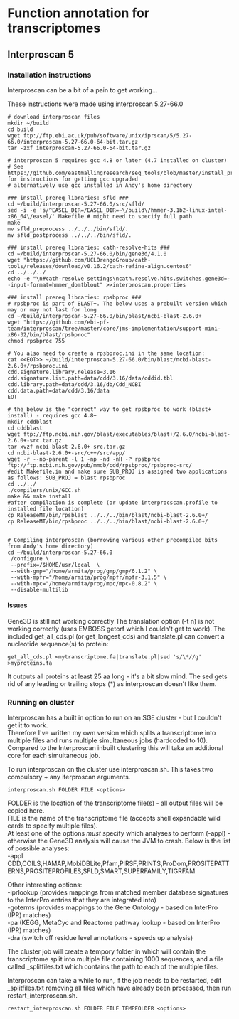 # Function annotation for transcriptomes

## Interproscan 5

### Installation instructions
Interproscan can be a bit of a pain to get working...

These instructions were made using interproscan 5.27-66.0 

```shell
# download interproscan files
mkdir ~/build
cd build
wget ftp://ftp.ebi.ac.uk/pub/software/unix/iprscan/5/5.27-66.0/interproscan-5.27-66.0-64-bit.tar.gz
tar -zxf interproscan-5.27-66.0-64-bit.tar.gz

# interproscan 5 requires gcc 4.8 or later (4.7 installed on cluster)
# See https://github.com/eastmallingresearch/seq_tools/blob/master/install_progs/instructions.md for instructions for getting gcc upgraded
# alternatively use gcc installed in Andy's home directory

### install prereq libraries: sfld ###
cd ~/build/interproscan-5.27-66.0/src/sfld/
sed -i -e 's/^EASEL_DIR=/EASEL_DIR=~\/build\/hmmer-3.1b2-linux-intel-x86_64\/easel/' Makefile # might need to specify full path
make 
mv sfld_preprocess ../../../bin/sfld/.
mv sfld_postprocess ../../../bin/sfld/. 

### install prereq libraries: cath-resolve-hits ###
cd ~/build/interproscan-5.27-66.0/bin/gene3d/4.1.0
wget "https://github.com/UCLOrengoGroup/cath-tools/releases/download/v0.16.2/cath-refine-align.centos6"
cd ../../../
echo -e "\n#cath-resolve settings\ncath.resolve.hits.switches.gene3d=--input-format=hmmer_domtblout" >>interproscan.properties

### install prereq libraries: rpsbproc ###
# rpsbproc is part of BLAST+. The below uses a prebuilt version which may or may not last for long
cd ~/build/interproscan-5.27-66.0/bin/blast/ncbi-blast-2.6.0+
wget "https://github.com/ebi-pf-team/interproscan/tree/master/core/jms-implementation/support-mini-x86-32/bin/blast/rpsbproc"
chmod rpsbproc 755

# You also need to create a rpsbproc.ini in the same location:
cat <<EOT>> ~/build/interproscan-5.27-66.0/bin/blast/ncbi-blast-2.6.0+/rpsbproc.ini
cdd.signature.library.release=3.16
cdd.signature.list.path=data/cdd/3.16/data/cddid.tbl
cdd.library.path=data/cdd/3.16/db/Cdd_NCBI
cdd.data.path=data/cdd/3.16/data
EOT

# the below is the "correct" way to get rpsbproc to work (blast+ install) - requires gcc 4.8+
mkdir cddblast
cd cddblast
wget ftp://ftp.ncbi.nih.gov/blast/executables/blast+/2.6.0/ncbi-blast-2.6.0+-src.tar.gz
tar xvzf ncbi-blast-2.6.0+-src.tar.gz
cd ncbi-blast-2.6.0+-src/c++/src/app/
wget -r --no-parent -l 1 -np -nd -nH -P rpsbproc ftp://ftp.ncbi.nih.gov/pub/mmdb/cdd/rpsbproc/rpsbproc-src/
#edit Makefile.in and make sure SUB_PROJ is assigned two applications as follows: SUB_PROJ = blast rpsbproc
cd ../../
./compilers/unix/GCC.sh
make && make install 
#after compilation is complete (or update interprocscan.profile to installed file location)
cp ReleaseMT/bin/rpsblast ../../../bin/blast/ncbi-blast-2.6.0+/
cp ReleaseMT/bin/rpsbproc ../../../bin/blast/ncbi-blast-2.6.0+/


# Compiling interproscan (borrowing various other precompiled bits from Andy's home directory)
cd ~/build/interproscan-5.27-66.0
./configure \
 --prefix=/$HOME/usr/local  \
 --with-gmp="/home/armita/prog/gmp/gmp/6.1.2" \
 --with-mpfr="/home/armita/prog/mpfr/mpfr-3.1.5" \
 --with-mpc="/home/armita/prog/mpc/mpc-0.8.2" \
 --disable-multilib
```

#### Issues

Gene3D is still not working correctly
The translation option (-t n) is not working correctly (uses EMBOSS getorf which I couldn't get to work).
The included get_all_cds.pl (or get_longest_cds) and translate.pl can convert a nucleotide sequence(s) to protein:
```
get_all_cds.pl <mytranscriptome.fa|translate.pl|sed 's/\*//g' >myproteins.fa
```
It outputs all proteins at least 25 aa long - it's a bit slow mind. The sed gets rid of any leading or trailing stops (\*) as interproscan doesn't like them.   

### Running on cluster
Interproscan has a built in option to run on an SGE cluster - but I couldn't get it to work.  
Therefore I've written my own version which splits a transcriptome into multiple files and runs multiple simultaneous jobs (hardcoded to 10). Compared to the Interproscan inbuilt clustering this will take an additional core for each simultaneous job.  

To run interproscan on the cluster use interproscan.sh. This takes two compulsory + any iterproscan arguments.
```shell
interproscan.sh FOLDER FILE <options>
```
FOLDER is the location of the transcriptome file(s) - all output files will be copied here.  
FILE is the name of the transcriptome file (accepts shell expandable wild cards to specify multiple files).  
At least one of the options *must* specify which analyses to perform (-appl) - otherwise the Gene3D analysis will cause the JVM to crash. Below is the list of possible analyses:  
 -appl CDD,COILS,HAMAP,MobiDBLite,Pfam,PIRSF,PRINTS,ProDom,PROSITEPATTERNS,PROSITEPROFILES,SFLD,SMART,SUPERFAMILY,TIGRFAM  
 
 Other interesting options:  
 -iprlookup (provides mappings from matched member database signatures to the InterPro entries that they are integrated into)  
 -goterms  (provides mappings to the Gene Ontology - based on InterPro (IPR) matches)  
 -pa (KEGG, MetaCyc and Reactome pathway lookup - based on InterPro (IPR) matches)  
 -dra (switch off residue level annotations - speeds up analysis)  


The cluster job will create a tempory folder <TEMPFOLDER> in <FOLDER> which will contain the transcriptome split into multiple file containing 1000 sequences, and a file called <FILE>_splitfiles.txt which contains the path to each of the multiple files.
 
Interproscan can take a while to run, if the job needs to be restarted, edit <FILE>_splitfiles.txt removing all files which have already been processed, then run restart_interproscan.sh.  

```shell
restart_interproscan.sh FOLDER FILE TEMPFOLDER <options>
```
